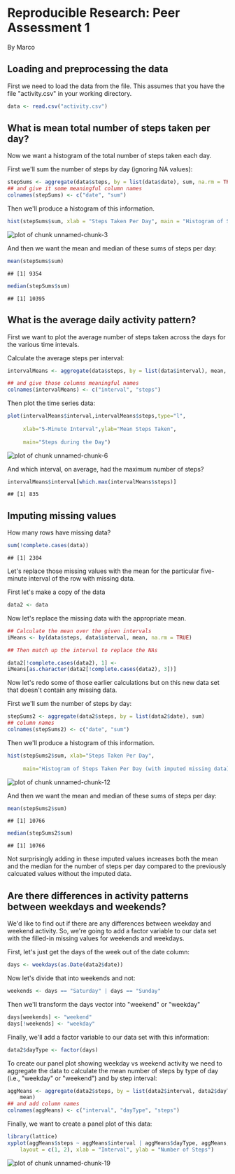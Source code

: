 # Reproducible Research: Peer Assessment 1
By Marco

## Loading and preprocessing the data

First we need to load the data from the file.  This assumes that you have the file "activity.csv" in your working directory.


```r
data <- read.csv("activity.csv")
```


## What is mean total number of steps taken per day?

Now we want a histogram of the total number of steps taken each day.

First we'll sum the number of steps by day (ignoring NA values):

```r
stepSums <- aggregate(data$steps, by = list(data$date), sum, na.rm = TRUE)
## and give it some meaningful column names
colnames(stepSums) <- c("date", "sum")
```


Then we'll produce a histogram of this information.


```r
hist(stepSums$sum, xlab = "Steps Taken Per Day", main = "Histogram of Steps Taken Per Day")
```

![plot of chunk unnamed-chunk-3](figure/unnamed-chunk-3.png) 


And then we want the mean and median of these sums of steps per day:

```r
mean(stepSums$sum)
```

```
## [1] 9354
```

```r
median(stepSums$sum)
```

```
## [1] 10395
```


## What is the average daily activity pattern?

First we want to plot the average number of steps taken across the days for  
the various time intevals.

Calculate the average steps per interval:

```r
intervalMeans <- aggregate(data$steps, by = list(data$interval), mean, na.rm = TRUE)

## and give those columns meaningful names
colnames(intervalMeans) <- c("interval", "steps")
```

Then plot the time series data:

```r
plot(intervalMeans$interval,intervalMeans$steps,type="l", 
     
     xlab="5-Minute Interval",ylab="Mean Steps Taken",
     
     main="Steps during the Day")
```

![plot of chunk unnamed-chunk-6](figure/unnamed-chunk-6.png) 

And which interval, on average, had the maximum number of steps?

```r
intervalMeans$interval[which.max(intervalMeans$steps)]
```

```
## [1] 835
```


## Imputing missing values
How many rows have missing data?

```r
sum(!complete.cases(data))
```

```
## [1] 2304
```

Let's replace those missing values with the mean for the particular five-minute
interval of the row with missing data.

First let's make a copy of the data

```r
data2 <- data
```

Now let's replace the missing data with the appropriate mean.


```r
## Calculate the mean over the given intervals
iMeans <- by(data$steps, data$interval, mean, na.rm = TRUE)

## Then match up the interval to replace the NAs

data2[!complete.cases(data2), 1] <- 
iMeans[as.character(data2[!complete.cases(data2), 3])]
```

Now let's redo some of those earlier calculations but on this new data set
that doesn't contain any missing data.

First we'll sum the number of steps by day:

```r
stepSums2 <- aggregate(data2$steps, by = list(data2$date), sum)
## column names
colnames(stepSums2) <- c("date", "sum")
```


Then we'll produce a histogram of this information.


```r
hist(stepSums2$sum, xlab="Steps Taken Per Day", 
     
     main="Histogram of Steps Taken Per Day (with imputed missing data)")
```

![plot of chunk unnamed-chunk-12](figure/unnamed-chunk-12.png) 


And then we want the mean and median of these sums of steps per day:

```r
mean(stepSums2$sum)
```

```
## [1] 10766
```

```r
median(stepSums2$sum)
```

```
## [1] 10766
```


Not surprisingly adding in these imputed values increases both the mean and the median for the number of steps per day compared to the previously calcuated values without the imputed data.



## Are there differences in activity patterns between weekdays and weekends?

We'd like to find out if there are any differences between weekday and weekend activity. So, we're going to add a factor variable to our data set with the filled-in missing values for weekends and weekdays.

First, let's just get the days of the week out of the date column:

```r
days <- weekdays(as.Date(data2$date))
```


Now let's divide that into weekends and not:

```r
weekends <- days == "Saturday" | days == "Sunday"
```

Then we'll transform the days vector into "weekend" or "weekday"

```r
days[weekends] <- "weekend"
days[!weekends] <- "weekday"
```

Finally, we'll add a factor variable to our data set with this information:

```r
data2$dayType <- factor(days)
```


To create our panel plot showing weekday vs weekend activity we need to aggregate the data to calculate the mean number of steps by type of day (i.e., "weekday" or "weekend") and by step interval:


```r
aggMeans <- aggregate(data2$steps, by = list(data2$interval, data2$dayType), 
    mean)
## and add column names
colnames(aggMeans) <- c("interval", "dayType", "steps")
```


Finally, we want to create a panel plot of this data:

```r
library(lattice)
xyplot(aggMeans$steps ~ aggMeans$interval | aggMeans$dayType, aggMeans, type = "l", 
    layout = c(1, 2), xlab = "Interval", ylab = "Number of Steps")
```

![plot of chunk unnamed-chunk-19](figure/unnamed-chunk-19.png) 

